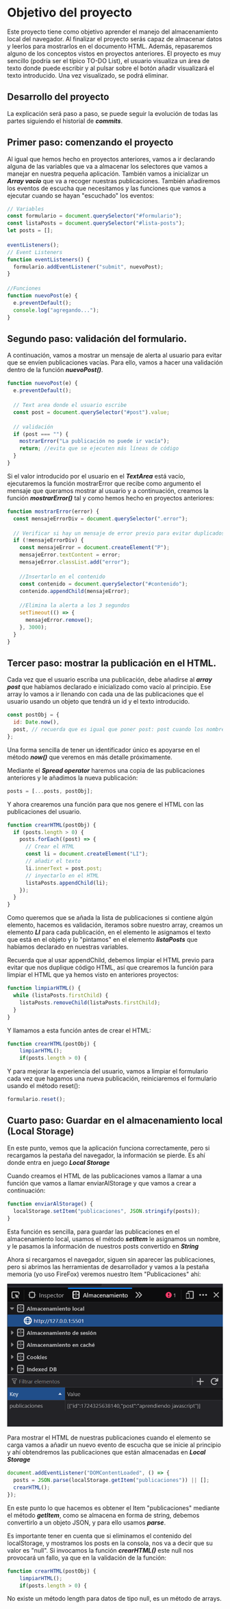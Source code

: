 # Objetivo del proyecto

Este proyecto tiene como objetivo aprender el manejo del almacenamiento local del navegador. Al finalizar el proyecto serás capaz de almacenar datos y leerlos para mostrarlos en el documento HTML. Además, repasaremos alguno de los conceptos vistos en proyectos anteriores. El proyecto es muy sencillo (podría ser el típico TO-DO List), el usuario visualiza un área de texto donde puede escribir y al pulsar sobre el botón añadir visualizará el texto introducido. Una vez visualizado, se podrá eliminar.

## Desarrollo del proyecto

La explicación será paso a paso, se puede seguir la evolución de todas las partes siguiendo el historial de **_commits_**.

## Primer paso: comenzando el proyecto

Al igual que hemos hecho en proyectos anteriores, vamos a ir declarando alguna de las variables que va a almacenar los selectores que vamos a manejar en nuestra pequeña aplicación. También vamos a inicializar un **_Array vacío_** que va a recoger nuestras publicaciones. También añadiremos los eventos de escucha que necesitamos y las funciones que vamos a ejecutar cuando se hayan "escuchado" los eventos:

```javascript
// Variables
const formulario = document.querySelector("#formulario");
const listaPosts = document.querySelector("#lista-posts");
let posts = [];

eventListeners();
// Event Listeners
function eventListeners() {
  formulario.addEventListener("submit", nuevoPost);
}

//Funciones
function nuevoPost(e) {
  e.preventDefault();
  console.log("agregando...");
}
```

## Segundo paso: validación del formulario.

A continuación, vamos a mostrar un mensaje de alerta al usuario para evitar que se envíen publicaciones vacías. Para ello, vamos a hacer una validación dentro de la función **_nuevoPost()_**.

```javascript
function nuevoPost(e) {
  e.preventDefault();

  // Text area donde el usuario escribe
  const post = document.querySelector("#post").value;

  // validación
  if (post === "") {
    mostrarError("La publicación no puede ir vacía");
    return; //evita que se ejecuten más líneas de código
  }
}
```

Si el valor introducido por el usuario en el **_TextArea_** está vacío, ejecutaremos la función mostrarError que recibe como argumento el mensaje que queramos mostrar al usuario y a continuación, creamos la función **_mostrarError()_** tal y como hemos hecho en proyectos anteriores:

```javascript
function mostrarError(error) {
  const mensajeErrorDiv = document.querySelector(".error");

  // Verificar si hay un mensaje de error previo para evitar duplicados
  if (!mensajeErrorDiv) {
    const mensajeError = document.createElement("P");
    mensajeError.textContent = error;
    mensajeError.classList.add("error");

    //Insertarlo en el contenido
    const contenido = document.querySelector("#contenido");
    contenido.appendChild(mensajeError);

    //Elimina la alerta a los 3 segundos
    setTimeout(() => {
      mensajeError.remove();
    }, 3000);
  }
}
```

## Tercer paso: mostrar la publicación en el HTML.

Cada vez que el usuario escriba una publicación, debe añadirse al **_array post_** que habíamos declarado e inicializado como vacío al principio. Ese array lo vamos a ir llenando con cada una de las publicaciones que el usuario usando un objeto que tendrá un id y el texto introducido.

```javascript
const postObj = {
  id: Date.now(),
  post, // recuerda que es igual que poner post: post cuando los nombres de la llave y el valor son iguales
};
```

Una forma sencilla de tener un identificador único es apoyarse en el método **_now()_** que veremos en más detalle próximamente.

Mediante el **_Spread operator_** haremos una copia de las publicaciones anteriores y le añadimos la nueva publicación:

```javascript
posts = [...posts, postObj];
```

Y ahora crearemos una función para que nos genere el HTML con las publicaciones del usuario.

```javascript
function crearHTML(postObj) {
  if (posts.length > 0) {
    posts.forEach((post) => {
      // Crear el HTML
      const li = document.createElement("LI");
      // añadir el texto
      li.innerText = post.post;
      // inyectarlo en el HTML
      listaPosts.appendChild(li);
    });
  }
}
```

Como queremos que se añada la lista de publicaciones si contiene algún elemento, hacemos es validación, iteramos sobre nuestro array, creamos un elemento **_LI_** para cada publicación, en el elemento le asignamos el texto que está en el objeto y lo "pintamos" en el elemento **_listaPosts_** que habíamos declarado en nuestras variables.

Recuerda que al usar appendChild, debemos limpiar el HTML previo para evitar que nos duplique código HTML, así que crearemos la función para limpiar el HTML que ya hemos visto en anteriores proyectos:

```javascript
function limpiarHTML() {
  while (listaPosts.firstChild) {
    listaPosts.removeChild(listaPosts.firstChild);
  }
}
```

Y llamamos a esta función antes de crear el HTML:

```javascript
function crearHTML(postObj) {
    limpiarHTML();
    if(posts.length > 0) {
```

Y para mejorar la experiencia del usuario, vamos a limpiar el formulario cada vez que hagamos una nueva publicación, reiniciaremos el formulario usando el método reset():

```javascript
formulario.reset();
```

## Cuarto paso: Guardar en el almacenamiento local (Local Storage)

En este punto, vemos que la aplicación funciona correctamente, pero si recargamos la pestaña del navegador, la información se pierde. Es ahí donde entra en juego **_Local Storage_**

Cuando creamos el HTML de las publicaciones vamos a llamar a una función que vamos a llamar enviarAlStorage y que vamos a crear a continuación:

```javascript
function enviarAlStorage() {
  localStorage.setItem("publicaciones", JSON.stringify(posts));
}
```

Esta función es sencilla, para guardar las publicaciones en el almacenamiento local, usamos el método **_setItem_** le asignamos un nombre, y le pasamos la información de nuestros posts convertido en **_String_**

Ahora si recargamos el navegador, siguen sin aparecer las publicaciones, pero si abrimos las herramientas de desarrollador y vamos a la pestaña memoria (yo uso FireFox) veremos nuestro Item "Publicaciones" ahí:

<img src="./img/captura1.png">

Para mostrar el HTML de nuestras publicaciones cuando el elemento se carga vamos a añadir un nuevo evento de escucha que se inicie al principio y ahí obtendremos las publicaciones que están almacenadas en **_Local Storage_**

```javascript
document.addEventListener("DOMContentLoaded", () => {
  posts = JSON.parse(localStorage.getItem("publicaciones")) || [];
  crearHTML();
});
```

En este punto lo que hacemos es obtener el Item "publicaciones" mediante el método **_getItem_**, como se almacena en forma de string, debemos convertirlo a un objeto JSON, y para ello usamos **_parse_**.

Es importante tener en cuenta que si eliminamos el contenido del localStorage, y mostramos los posts en la consola, nos va a decir que su valor es "null". Si invocamos la función **_crearHTML()_** este null nos provocará un fallo, ya que en la validación de la función:

```javascript
function crearHTML(postObj) {
    limpiarHTML();
    if(posts.length > 0) {
```

No existe un método length para datos de tipo null, es un método de arrays.
